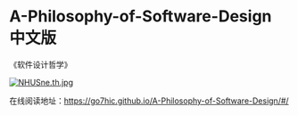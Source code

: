 # A-Philosophy-of-Software-Design 中文版
《软件设计哲学》


[![NHUSne.th.jpg](https://s1.ax1x.com/2020/07/02/NHUSne.th.jpg)](https://imgchr.com/i/NHUSne)



在线阅读地址：https://go7hic.github.io/A-Philosophy-of-Software-Design/#/